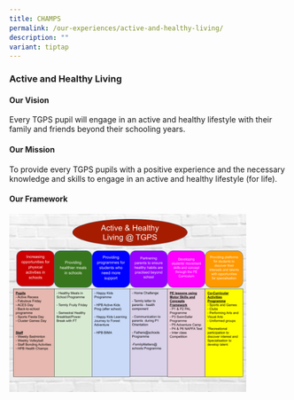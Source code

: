 ```yaml
---
title: CHAMPS
permalink: /our-experiences/active-and-healthy-living/
description: ""
variant: tiptap
---
```

### **Active and Healthy Living**
#### **Our Vision**
Every TGPS pupil will engage in an active and healthy lifestyle with their family and friends beyond their schooling years.

#### **Our Mission**
To provide every TGPS pupils with a positive experience and the necessary knowledge and skills to engage in an active and healthy lifestyle (for life).

#### **Our Framework**

<img src="/images/framework.jpg" style="width:85%">